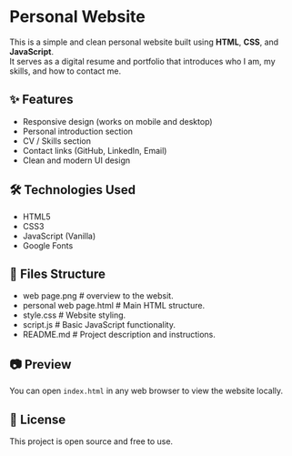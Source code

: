 # Personal Website

This is a simple and clean personal website built using **HTML**, **CSS**, and **JavaScript**.  
It serves as a digital resume and portfolio that introduces who I am, my skills, and how to contact me.

## ✨ Features

- Responsive design (works on mobile and desktop)
- Personal introduction section
- CV / Skills section
- Contact links (GitHub, LinkedIn, Email)
- Clean and modern UI design

## 🛠 Technologies Used

- HTML5
- CSS3
- JavaScript (Vanilla)
- Google Fonts

## 📁 Files Structure
- web page.png # overview to the websit.
- personal web page.html # Main HTML structure.
- style.css # Website styling.
- script.js # Basic JavaScript functionality.
- README.md # Project description and instructions.

## 📷 Preview

You can open `index.html` in any web browser to view the website locally.
  
## 📜 License

This project is open source and free to use.
